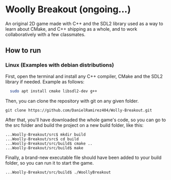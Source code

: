 # Woolly Breakout (ongoing...)

An original 2D game made with C++ and the SDL2 library used as a way to learn about CMake, and C++ shipping as a whole, and to work collaboratively with a few classmates. 


## How to run

### Linux (Examples with debian distributions)

First, open the terminal and install any C++ compiler, CMake and the SDL2 library if needed. Example as follows:

```bash
  sudo apt install cmake libsdl2-dev g++ 
```
Then, you can clone the repository with git on any given folder.

```
git clone https://github.com/DanielRamirez404/Wolly-Breakout.git
```

After that, you'll have downloaded the whole game's code, so you can go to the src folder and build the project on a new build folder, like this:

```
...Woolly-Breakout/src$ mkdir build
...Woolly-Breakout/src$ cd build
...Woolly-Breakout/src/build$ cmake ..
...Woolly-Breakout/src/build$ make
```

Finally, a brand-new executable file should have been added to your build folder, so you can run it to start the game.

```
...Woolly-Breakout/src/build$ ./WoollyBreakout
```
